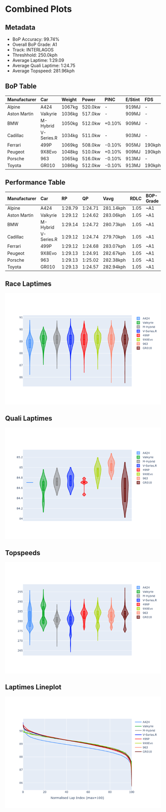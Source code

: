 # Combined Plots

## Metadata

- BoP Accuracy: 99.74%
- Overall BoP Grade: A1
- Track: INTERLAGOS
- Threshhold: 250.0kph
- Average Laptime: 1:29.09
- Average Quali Laptime: 1:24.75
- Average Topspeed: 281.96kph

## BoP Table
| Manufacturer   | Car        | Weight   | Power   | PINC   | E/Stint   | FDS    | RDP    | QDP    | TDP    |
|:---------------|:-----------|:---------|:--------|:-------|:----------|:-------|:-------|:-------|:-------|
| Alpine         | A424       | 1067kg   | 520.0kw | -      | 919MJ     | -      | 51.64% | 59.31% | 26.80% |
| Aston Martin   | Valkyrie   | 1036kg   | 517.0kw | -      | 909MJ     | -      | 53.50% | 53.33% | 21.51% |
| BMW            | M-Hybrid   | 1050kg   | 512.0kw | +0.10% | 909MJ     | -      | 52.89% | 56.22% | 33.41% |
| Cadillac       | V-Series.R | 1034kg   | 511.0kw | -      | 903MJ     | -      | 48.63% | 60.80% | 19.01% |
| Ferrari        | 499P       | 1069kg   | 508.0kw | -0.10% | 905MJ     | 190kph | 51.38% | 44.98% | 9.83%  |
| Peugeot        | 9X8Evo     | 1048kg   | 510.0kw | +0.10% | 909MJ     | 190kph | 48.87% | 52.78% | 15.41% |
| Porsche        | 963        | 1065kg   | 516.0kw | -0.10% | 913MJ     | -      | 50.70% | 44.30% | 29.51% |
| Toyota         | GR010      | 1086kg   | 512.0kw | -0.10% | 913MJ     | 190kph | 51.09% | 52.71% | 11.46% |

## Performance Table
| Manufacturer   | Car        | RP      | QP      | Vavg      |   RDLC | BOP-Grade   | Match   |
|:---------------|:-----------|:--------|:--------|:----------|-------:|:------------|:--------|
| Alpine         | A424       | 1:28.79 | 1:24.71 | 281.14kph |   1.05 | ~A1         | 99.88%  |
| Aston Martin   | Valkyrie   | 1:29.12 | 1:24.62 | 283.06kph |   1.05 | ~A1         | 100.00% |
| BMW            | M-Hybrid   | 1:29.14 | 1:24.72 | 280.73kph |   1.05 | ~A1         | 99.66%  |
| Cadillac       | V-Series.R | 1:29.12 | 1:24.74 | 279.70kph |   1.05 | ~A1         | 99.56%  |
| Ferrari        | 499P       | 1:29.12 | 1:24.68 | 283.07kph |   1.05 | ~A1         | 99.30%  |
| Peugeot        | 9X8Evo     | 1:29.13 | 1:24.91 | 282.67kph |   1.05 | ~A1         | 100.00% |
| Porsche        | 963        | 1:29.13 | 1:25.02 | 282.38kph |   1.05 | ~A1         | 99.85%  |
| Toyota         | GR010      | 1:29.13 | 1:24.57 | 282.94kph |   1.05 | ~A1         | 99.69%  |

## Race Laptimes
![Race Laptimes](images/race_violin.png)

## Quali Laptimes
![Quali Laptimes](images/quali_violin.png)

## Topspeeds
![Topspeeds](images/topspeed_violin.png)

## Laptimes Lineplot
![Laptimes Lineplot](images/laptime_line.png)

